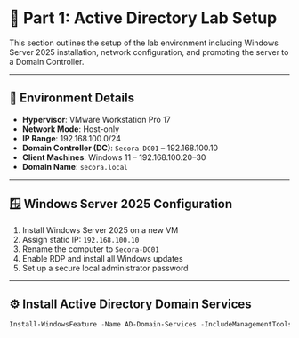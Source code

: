 # 🧱 Part 1: Active Directory Lab Setup

This section outlines the setup of the lab environment including Windows Server 2025 installation, network configuration, and promoting the server to a Domain Controller.

---

## 🔧 Environment Details

- **Hypervisor**: VMware Workstation Pro 17
- **Network Mode**: Host-only
- **IP Range**: 192.168.100.0/24
- **Domain Controller (DC)**: `Secora-DC01` – 192.168.100.10
- **Client Machines**: Windows 11 – 192.168.100.20–30
- **Domain Name**: `secora.local`

---

## 🪟 Windows Server 2025 Configuration

1. Install Windows Server 2025 on a new VM
2. Assign static IP: `192.168.100.10`
3. Rename the computer to `Secora-DC01`
4. Enable RDP and install all Windows updates
5. Set up a secure local administrator password

---

## ⚙️ Install Active Directory Domain Services

```powershell
Install-WindowsFeature -Name AD-Domain-Services -IncludeManagementTools

